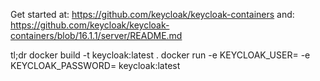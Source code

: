 Get started at: https://github.com/keycloak/keycloak-containers
and: https://github.com/keycloak/keycloak-containers/blob/16.1.1/server/README.md

tl;dr
docker build -t keycloak:latest .
docker run -e KEYCLOAK_USER=<USERNAME> -e KEYCLOAK_PASSWORD=<PASSWORD> keycloak:latest
